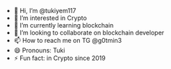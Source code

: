 - 👋 Hi, I’m @tukiyem117
- 👀 I’m interested in Crypto
- 🌱 I’m currently learning blockchain
- 💞️ I’m looking to collaborate on blockchain developer
- 📫 How to reach me on TG @g0tmin3
- 😄 Pronouns: Tuki
- ⚡ Fun fact: in Crypto since 2019

<!---
tukiyem117/tukiyem117 is a ✨ special ✨ repository because its `README.md` (this file) appears on your GitHub profile.
You can click the Preview link to take a look at your changes.
--->
